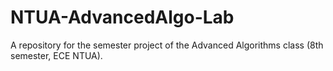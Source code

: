 # NTUA-AdvancedAlgo-Lab
A repository for the semester project of the Advanced Algorithms class (8th semester, ECE NTUA).
